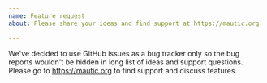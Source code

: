 ```yaml
---
name: Feature request
about: Please share your ideas and find support at https://mautic.org

---
```


We've decided to use GitHub issues as a bug tracker only so the bug reports wouldn't be hidden in long list of ideas and support questions. Please go to https://mautic.org to find support and discuss features.
